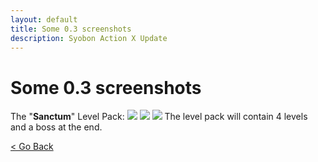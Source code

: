 ```yaml
---
layout: default
title: Some 0.3 screenshots
description: Syobon Action X Update
---
```


# Some 0.3 screenshots

The "**Sanctum**" Level Pack:
![](https://i.gjcdn.net/data/fireside/posts/5/40/373540/media/0.3_scr1-q2c8hjbz.png)
![](https://i.gjcdn.net/data/fireside/posts/5/40/373540/media/0.3_scr2-ahvzkjmx.png)
![](https://i.gjcdn.net/data/fireside/posts/5/40/373540/media/0.3_scr3-e4gsu5eu.png)
The level pack will contain 4 levels and a boss at the end.

[< Go Back](https://sergi4ua.github.io)